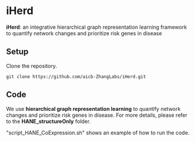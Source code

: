 # iHerd
**iHerd**: an integrative hierarchical graph representation learning framework to quantify network changes and prioritize risk genes in disease

## Setup
Clone the repository. 
```
git clone https://github.com/aicb-ZhangLabs/iHerd.git
```
## Code
We use **hierarchical graph representation learning** to quantify network changes and prioritize risk genes in disease.
For more details, please refer to the **HANE_structureOnly** folder.

"script_HANE_CoExpression.sh" shows an example of how to run the code.
